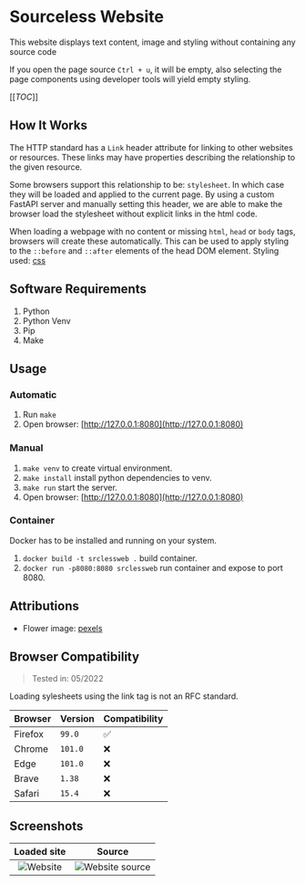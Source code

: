 # Sourceless Website

This website displays text content, image and styling without containing any source code

If you open the page source `Ctrl + u`, it will be empty, also selecting the page components using developer tools will yield empty styling.

[[_TOC_]]

## How It Works

The HTTP standard has a `Link` header attribute for linking to other websites or resources. These links may have properties describing the relationship to the given resource.

Some browsers support this relationship to be: `stylesheet`. In which case they will be loaded and applied to the current page. By using a custom FastAPI server and manually setting this header, we are able to make the browser load the stylesheet without explicit links in the html code.

When loading a webpage with no content or missing `html`, `head` or `body` tags, browsers will create these automatically. This can be used to apply styling to the `::before` and `::after` elements of the head DOM element. Styling used: [css](/static/style.css)

## Software Requirements

1. Python
1. Python Venv
1. Pip
1. Make

## Usage

### Automatic

1. Run `make`
1. Open browser: [http://127.0.0.1:8080](http://127.0.0.1:8080)

### Manual

1. `make venv` to create virtual environment.
1. `make install` install python dependencies to venv.
1. `make run` start the server.
1. Open browser: [http://127.0.0.1:8080](http://127.0.0.1:8080)

### Container

Docker has to be installed and running on your system.

1. `docker build -t srclessweb .` build container.
1. `docker run -p8080:8080 srclessweb` run container and expose to port 8080.

## Attributions

- Flower image: [pexels](https://www.pexels.com/photo/yellow-flower-on-white-surface-11431628/)

## Browser Compatibility

> Tested in: 05/2022

Loading sylesheets using the link tag is not an RFC standard.

|Browser|Version|Compatibility|
|---|---|---|
|Firefox|`99.0`|✅|
|Chrome|`101.0`|❌|
|Edge|`101.0`|❌|
|Brave|`1.38`|❌|
|Safari|`15.4`|❌|

## Screenshots

Loaded site | Source
|:-:|:-:|
![Website](/assets/screenshots/page.png) | ![Website source](/assets/screenshots/source.png)
